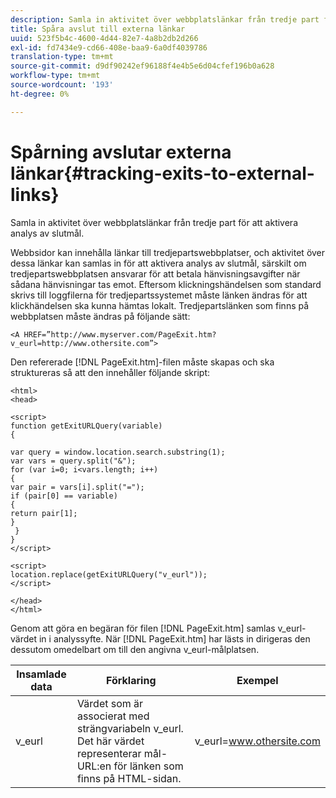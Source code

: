 ```yaml
---
description: Samla in aktivitet över webbplatslänkar från tredje part för att aktivera analys av slutmål.
title: Spåra avslut till externa länkar
uuid: 523f5b4c-4600-4d44-82e7-4a8b2db2d266
exl-id: fd7434e9-cd66-408e-baa9-6a0df4039786
translation-type: tm+mt
source-git-commit: d9df90242ef96188f4e4b5e6d04cfef196b0a628
workflow-type: tm+mt
source-wordcount: '193'
ht-degree: 0%

---
```


# Spårning avslutar externa länkar{#tracking-exits-to-external-links}

Samla in aktivitet över webbplatslänkar från tredje part för att aktivera analys av slutmål.

Webbsidor kan innehålla länkar till tredjepartswebbplatser, och aktivitet över dessa länkar kan samlas in för att aktivera analys av slutmål, särskilt om tredjepartswebbplatsen ansvarar för att betala hänvisningsavgifter när sådana hänvisningar tas emot. Eftersom klickningshändelsen som standard skrivs till loggfilerna för tredjepartssystemet måste länken ändras för att klickhändelsen ska kunna hämtas lokalt. Tredjepartslänken som finns på webbplatsen måste ändras på följande sätt:

```
<A HREF=”http://www.myserver.com/PageExit.htm?v_eurl=http://www.othersite.com”>
```

Den refererade [!DNL PageExit.htm]-filen måste skapas och ska struktureras så att den innehåller följande skript:

```
<html> 
<head> 
 
<script> 
function getExitURLQuery(variable) 
{ 
 
var query = window.location.search.substring(1); 
var vars = query.split("&"); 
for (var i=0; i<vars.length; i++) 
{ 
var pair = vars[i].split("="); 
if (pair[0] == variable) 
{ 
return pair[1]; 
} 
 }  
} 
</script> 
 
<script> 
location.replace(getExitURLQuery("v_eurl")); 
</script>  
 
</head> 
</html>
```

Genom att göra en begäran för filen [!DNL PageExit.htm] samlas v_eurl-värdet in i analyssyfte. När [!DNL PageExit.htm] har lästs in dirigeras den dessutom omedelbart om till den angivna v_eurl-målplatsen.

| Insamlade data | Förklaring | Exempel |
|---|---|---|
| v_eurl | Värdet som är associerat med strängvariabeln v_eurl. Det här värdet representerar mål-URL:en för länken som finns på HTML-sidan. | v_eurl=www.othersite.com |
